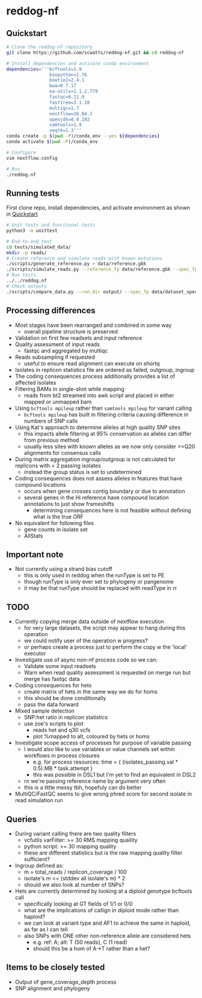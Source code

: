# reddog-nf

## Quickstart
```bash
# Clone the reddog-nf repository
git clone https://github.com/scwatts/reddog-nf.git && cd reddog-nf

# Install dependencies and activate conda environment
dependencies='''bcftools=1.9
                biopython=1.76
                bowtie2=2.4.1
                bwa=0.7.17
                ea-utils=1.1.2.779
                fastqc=0.11.9
                fasttree=2.1.10
                multiqc=1.7
                nextflow=20.04.1
                openjdk=8.0.192
                samtools=1.9
                seqtk=1.3'''
conda create -p $(pwd -P)/conda_env --yes ${dependencies}
conda activate $(pwd -P)/conda_env

# Configure
vim nextflow.config

# Run
./reddog.nf
```

## Running tests
First clone repo, install dependencies, and activate environment as shown in [Quickstart](#quickstart)
```bash
# Unit tests and functional tests
python3 -m unittest

# End-to-end test
cd tests/simulated_data/
mkdir -p reads/
# Create reference and simulate reads with known mutations
./scripts/generate_reference.py > data/reference.gbk
./scripts/simulate_reads.py --reference_fp data/reference.gbk --spec_fp data/dataset_specification.tsv --output_dir reads/
# Run tests
../../reddog.nf
# Check outputs
./scripts/compare_data.py --run_dir output/ --spec_fp data/dataset_specification.tsv --test_data_dir data/run_data/
```


## Processing differences
* Most stages have been rearranged and combined in some way
    - overall pipeline structure is preserved
* Validation on first few readsets and input reference
* Quality assessment of input reads
    - fastqc and aggregated by multiqc
* Reads subsampling if requested
    - useful to ensure read alignment can execute on shortq
* Isolates in replicon statistics file are ordered as failed, outgroup, ingroup
* The coding consequences process additionally provides a list of affected isolates
* Filtering BAMs in single-shot while mapping
    - reads from bt2 streamed into awk script and placed in either mapped or unmapped bam
* Using `bcftools mpileup` rather than `samtools mpileup` for variant calling
    - `bcftools mpileup` has built in filtering criteria causing difference in numbers of SNP calls
* Using Kat's approach to determine alleles at high quality SNP sites
    - this impacts allele filtering at 95% conservation as alleles can differ from previous method
    - usually less sites with known alleles as we now only consider >=Q20 alignments for consensus calls
* During matrix aggregation ingroup/outgroup is not calculated for replicons with < 2 passing isolates
    - instead the group status is set to undetermined
* Coding consequences does not assess alleles in features that have compound locations
    - occurs when gene crosses contig boundary or due to annotation
    - several genes in the Hi reference have compound location annotations to just show frameshifts
        - determining consequences here is not feasible without defining what is the true ORF
* No equivalent for following files
    - gene counts in isolate set
    - AllStats


## Important note
* Not currently using a strand bias cutoff
    - this is only used in reddog when the runType is set to PE
    - though runType is only ever set to phylogeny or pangenome
    - it may be that runType should be replaced with readType in rr


## TODO
* Currently copying merge data outside of nextflow execution
    - for very large datasets, the script may appear to hang during this operation
    - we could notify user of the operation w progress?
    - or perhaps create a process just to perform the copy w the 'local' executor
* Investigate use of async non-nf process code so we can:
    * Validate some input readsets
    * Warn when read quality assessment is requested on merge run but merge has fastqc data
* Coding consequences for hets
    - create matrix of hets in the same way we do for homs
    - this should be done conditionally
    - pass the data forward
* Mixed sample detection
    - SNP:het ratio in replicon statistics
    - use zoe's scripts to plot
        - reads het and q30 vcfs
        - plot %mapped to alt, coloured by hets or homs
* Investigate scope access of processes for purpose of variable passing
    - I would also like to use variables or value channels set within workflows in process closures
        - e.g. for process resources: time = { (isolates_passing.val * 0.5).MB * task.attempt }
        - this was possible in DSL1 but I'm yet to find an equivalent in DSL2
    - rn we're passing reference name by argument very often
    - this is a little messy tbh, hopefuly can do better
* MultiQC/FastQC seems to give wrong phred score for second isolate in read simulation run


## Queries
* During variant calling there are two quality filters
    - vcfutils varFilter: >= 30 RMS mapping quaility
    - python script: >= 30 mapping quality
    - these are different statistics but is the raw mapping quality filter sufficient?
* Ingroup defined as:
    - m = total\_reads / replicon\_coverage / 100
    - isolate's m <= (stddev all isolate's m) * 2
    - should we also look at number of SNPs?
* Hets are currently determined by looking at a diploid genotype bcftools call
    - specifically looking at GT fields of 1/1 or 0/0
    - what are the implications of callign in diploid mode rather than haploid?
    - we can look at variant type and AF1 to achieve the same in haploid, as far as I can tell
    - also SNPs with ONE other non-reference allele are considered hets
        - e.g. ref: A; alt: T (50 reads), C (1 read)
        - should this be a hom of A->T rather than a het?


## Items to be closely tested
* Output of gene\_coverage\_depth process
* SNP alignment and phylogeny
